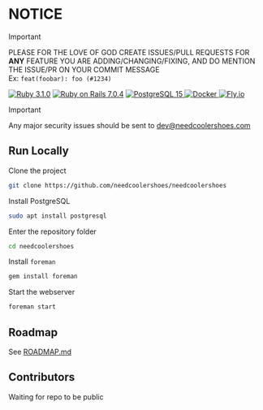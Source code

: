 # NOTICE

> [!IMPORTANT]
> PLEASE FOR THE LOVE OF GOD CREATE ISSUES/PULL REQUESTS FOR **ANY** FEATURE YOU ARE ADDING/CHANGING/FIXING, AND DO MENTION THE ISSUE/PR ON YOUR COMMIT MESSAGE  
> Ex: `feat(foobar): foo (#1234)`

[![Ruby 3.1.0](https://img.shields.io/badge/RUBY-3.1.0-%23CC342D?style=for-the-badge&logo=ruby
)](https://www.ruby-lang.org/en/)
[![Ruby on Rails 7.0.4](https://img.shields.io/badge/rails-7.0.4-%23D30001?style=for-the-badge&logo=rubyonrails)](https://rubyonrails.org/)
[![PostgreSQL 15](https://img.shields.io/badge/PostgreSQL-15-%234169E1?style=for-the-badge&logo=postgresql&logoColor=white)
](https://www.postgresql.org/)
[![Docker](https://img.shields.io/badge/Docker-%232496ED?style=for-the-badge&logo=docker&logoColor=white)
](https://www.docker.com/)
[![Fly.io](https://img.shields.io/badge/Fly.io-%2324175B?style=for-the-badge&logo=flydotio)](https://fly.io/)

> [!IMPORTANT]
> Any major security issues should be sent to dev@needcoolershoes.com

## Run Locally

Clone the project

```bash
git clone https://github.com/needcoolershoes/needcoolershoes
```

Install PostgreSQL

```bash
sudo apt install postgresql
```

Enter the repository folder

```bash
cd needcoolershoes
```

Install `foreman`

```bash
gem install foreman
```

Start the webserver

```bash
foreman start
```



## Roadmap

See [ROADMAP.md](docs/ROADMAP.md)

## Contributors

Waiting for repo to be public
